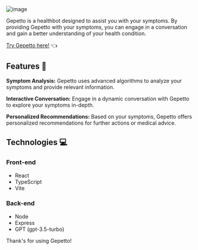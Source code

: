 ![image](https://github.com/vitoraugustto/gepetto/assets/60718553/e87bed0a-d89a-4f9b-8ddc-fe4fb6982b38)

Gepetto is a healthbot designed to assist you with your symptoms. By providing Gepetto with your symptoms, you can engage in a conversation and gain a better understanding of your health condition.

[Try Gepetto here!](https://gepetto-bot.vercel.app) 👈 

## Features 🚀
**Symptom Analysis:** Gepetto uses advanced algorithms to analyze your symptoms and provide relevant information.

**Interactive Conversation:** Engage in a dynamic conversation with Gepetto to explore your symptoms in-depth.

**Personalized Recommendations:** Based on your symptoms, Gepetto offers personalized recommendations for further actions or medical advice.

## Technologies 💻
### Front-end
- React
- TypeScript
- Vite

### Back-end
- Node
- Express
- GPT (gpt-3.5-turbo)


Thank's for using Gepetto!
